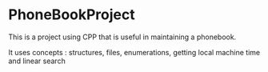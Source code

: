 # PhoneBookProject
This is a project using CPP that is useful in maintaining a phonebook.

It uses concepts : structures, files, enumerations, getting local machine time and linear search
